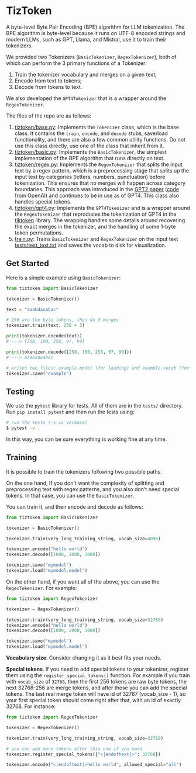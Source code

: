 # TizToken

A byte-level Byte Pair Encoding (BPE) algorithm for LLM tokenization. The BPE algorithm is byte-level because it runs on UTF-8 encoded strings and modern LLMs, such as GPT, Llama, and Mistral, use it to train their tokenizers.

We provided two Tokenizers (`BasicTokenizer`, `RegexTokenizer`), both of which can perform the 3 primary functions of a Tokenizer:

1. Train the tokenizer vocabulary and merges on a given text;
2. Encode from text to tokens;
3. Decode from tokens to text.

We also developed the `GPT4Tokenizer` that is a wrapper around the `RegexTokenizer`.

The files of the repo are as follows:

1. [tiztoken/base.py](tiztoken/base.py): Implements the `Tokenizer` class, which is the base class. It contains the `train`, `encode`, and `decode` stubs, save/load functionality, and there are also a few common utility functions. Do not use this class directly, use one of the class that inherit from it.
2. [tiztoken/basic.py](tiztoken/basic.py): Implements the `BasicTokenizer`, the simplest implementation of the BPE algorithm that runs directly on text.
3. [tiztoken/regex.py](tiztoken/regex.py): Implements the `RegexTokenizer` that splits the input text by a regex pattern, which is a preprocessing stage that splits up the input text by categories (letters, numbers, punctuation) before tokenization. This ensures that no merges will happen across category boundaries. This approach was introduced in the [GPT2 paper](https://d4mucfpksywv.cloudfront.net/better-language-models/language_models_are_unsupervised_multitask_learners.pdf) ([code](https://github.com/openai/gpt-2) from OpenAI) and continues to be in use as of GPT4. This class also handles special tokens.
4. [tiztoken/gpt4.py](minbpe/gpt4.py): Implements the `GPT4Tokenizer` and is a wrapper around the `RegexTokenizer` that reproduces the tokenization of GPT4 in the [tiktoken](https://github.com/openai/tiktoken) library. The wrapping handles some details around recovering the exact merges in the tokenizer, and the handling of some 1-byte token permutations.
5. [train.py](train.py): Trains `BasicTokenizer` and `RegexTokenizer` on the input text [tests/test_text.txt](tests/test_text.txt) and saves the vocab to disk for visualization.

## Get Started

Here is a simple example using `BasicTokenizer`:

```python
from tiztoken import BasicTokenizer

tokenizer = BasicTokenizer()

text = "aaabdaaabac"

# 256 are the byte tokens, then do 3 merges
tokenizer.train(text, 256 + 3)

print(tokenizer.encode(text))
# ---> [258, 100, 258, 97, 99]

print(tokenizer.decode([258, 100, 258, 97, 99]))
# ---> aaabdaaabac

# writes two files: example.model (for loading) and example.vocab (for viewing)
tokenizer.save("example")
```

## Testing

We use the `pytest` library for tests. All of them are in the `tests/` directory. Run `pip install pytest` and then run the tests using:

```bash
# run the tests (-v is verbose)
$ pytest -v .
```

In this way, you can be sure everything is working fine at any time.

## Training

It is possible to train the tokenizers following two possible paths.

On the one hand, If you don't want the complexity of splitting and preprocessing text with regex patterns, and you also don't need special tokens. In that case, you can use the `BasicTokenizer`. 

You can train it, and then encode and decode as follows:

```python
from tiztoken import BasicTokenizer

tokenizer = BasicTokenizer()

tokenizer.train(very_long_training_string, vocab_size=4096)

tokenizer.encode("hello world")
tokenizer.decode([1000, 2000, 3000])

tokenizer.save("mymodel")
tokenizer.load("mymodel.model")
```

On the other hand, if you want all of the above, you can use the `RegexTokenizer`. For example:

```python
from tiztoken import RegexTokenizer

tokenizer = RegexTokenizer()

tokenizer.train(very_long_training_string, vocab_size=32768)
tokenizer.encode("hello world")
tokenizer.decode([1000, 2000, 3000])

tokenizer.save("mymodel")
tokenizer.load("mymodel.model")
```
**Vocabulary size**. Consider changing it as it best fits your needs.

**Special tokens**. If you need to add special tokens to your tokenizer, register them using the `register_special_tokens()` function. For example if you train with `vocab_size` of `32768`, then the first 256 tokens are raw byte tokens, the next 32768-256 are merge tokens, and after those you can add the special tokens. The last real merge token will have id of 32767 (vocab_size - 1), so your first special token should come right after that, with an id of exactly 32768. For instance:

```python
from tiztoken import RegexTokenizer

tokenizer = RegexTokenizer()

tokenizer.train(very_long_training_string, vocab_size=32768)

# you can add more tokens after this one if you need
tokenizer.register_special_tokens({"<|endoftext|>": 32768})

tokenizer.encode("<|endoftext|>hello world", allowed_special="all")
```
